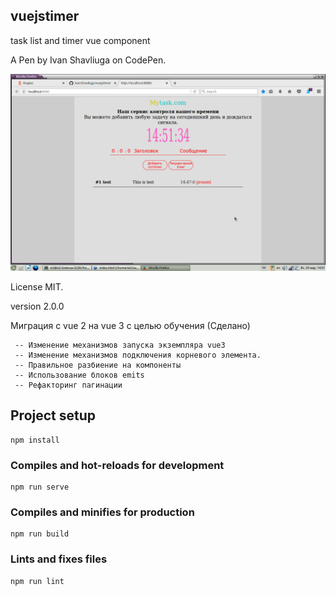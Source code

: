 ## vuejstimer

task list and timer vue component

A Pen by Ivan Shavliuga on CodePen. 

<img width="600" src="https://github.com/IvanShavliuga/vuejstimer/blob/master/screen.png">

License MIT.

version 2.0.0

Миграция с vue 2 на vue 3 с целью обучения (Сделано)
```
 -- Изменение механизмов запуска экземпляра vue3 
 -- Изменение механизмов подключения корневого элемента. 
 -- Правильное разбиение на компоненты 
 -- Использование блоков emits
 -- Рефакторинг пагинации
```

## Project setup
```
npm install
```

### Compiles and hot-reloads for development
```
npm run serve
```

### Compiles and minifies for production
```
npm run build
```

### Lints and fixes files
```
npm run lint
```
